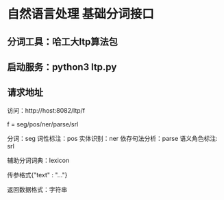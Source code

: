 # 自然语言处理 基础分词接口


## 分词工具：哈工大ltp算法包
## 启动服务：python3 ltp.py

## 请求地址
访问：http://host:8082/ltp/f


f = seg/pos/ner/parse/srl

分词：seg
词性标注：pos
实体识别：ner
依存句法分析：parse
语义角色标注: srl

辅助分词词典：lexicon

传参格式{"text" : "..."}

返回数据格式：字符串
